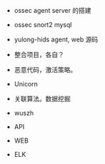 - ossec agent server 的搭建
- ossec snort2 mysql
- yulong-hids agent, web 源码

- 整合项目，各自？
- 恶意代码，激活策略。

- Unicorn
- 关联算法。数据挖掘
- wuszh
- API
- WEB
- ELK
